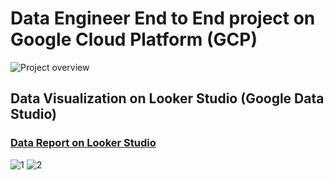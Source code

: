 # Data Engineer End to End project on Google Cloud Platform (GCP)

![Project overview](https://sv1.picz.in.th/images/2023/02/09/LE6ekV.jpg)

## Data Visualization on Looker Studio (Google Data Studio)
### [Data Report on Looker Studio](https://sv1.picz.in.th/images/2023/02/09/LE6ekV.jpg)

![1](https://sv1.picz.in.th/images/2023/02/09/LE6Izn.jpg)
![2](https://sv1.picz.in.th/images/2023/02/09/LEn7K1.jpg)
